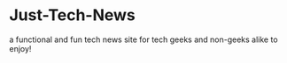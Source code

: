 # Just-Tech-News
 a functional and fun tech news site for tech geeks and non-geeks alike to enjoy! 
